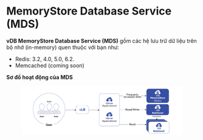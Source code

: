 # MemoryStore Database Service (MDS)

**vDB MemoryStore Database Service (MDS)** gồm các hệ lưu trữ dữ liệu trên bộ nhớ (in-memory) quen thuộc với bạn như:

* Redis: 3.2, 4.0, 5.0, 6.2.
* Memcached (coming soon)

**Sơ đồ hoạt động của MDS**

<figure><img src="../../.gitbook/assets/image (8) (1) (1) (1) (1) (1).png" alt=""><figcaption></figcaption></figure>

